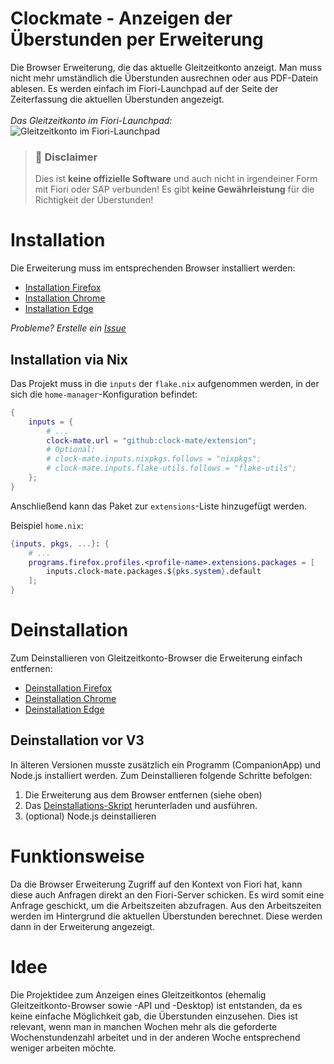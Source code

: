 # Clockmate - Anzeigen der Überstunden per Erweiterung

Die Browser Erweiterung, die das aktuelle Gleitzeitkonto anzeigt. Man muss nicht mehr umständlich die Überstunden ausrechnen oder aus PDF-Datein ablesen. Es werden einfach im Fiori-Launchpad auf der Seite der Zeiterfassung die aktuellen Überstunden angezeigt.
<br><br>
*Das Gleitzeitkonto im Fiori-Launchpad:*
<br>
![Gleitzeitkonto im Fiori-Launchpad](./assets/gleitzeitkonto-fiorilaunchpad.png)

> ### 🚨 Disclaimer
> Dies ist **keine offizielle Software** und auch nicht in irgendeiner Form mit Fiori oder SAP verbunden! Es gibt **keine Gewährleistung** für die Richtigkeit der Überstunden!

# Installation
Die Erweiterung muss im entsprechenden Browser installiert werden:
- [Installation Firefox](https://github.com/clock-mate/extension/wiki/Firefox-Installation)
- [Installation Chrome](https://chromewebstore.google.com/detail/gleitzeitkonto-browser/pfafglenejhimeinpohlpdobpnmocddj)
- [Installation Edge](https://microsoftedge.microsoft.com/addons/detail/ionekooopielnnakholllacpgnlkjikm)

*Probleme? Erstelle ein [Issue](https://github.com/clock-mate/extension/issues)*

## Installation via Nix

Das Projekt muss in die `inputs` der `flake.nix` aufgenommen werden, in der sich die `home-manager`-Konfiguration befindet:

```nix
{
    inputs = {
        # ...
        clock-mate.url = "github:clock-mate/extension";
        # Optional:
        # clock-mate.inputs.nixpkgs.follows = "nixpkgs";
        # clock-mate.inputs.flake-utils.follows = "flake-utils";
    };
}
```

Anschließend kann das Paket zur `extensions`-Liste hinzugefügt werden.

Beispiel `home.nix`:
```nix
{inputs, pkgs, ...}: {
    # ...
    programs.firefox.profiles.<profile-name>.extensions.packages = [
        inputs.clock-mate.packages.${pks.system}.default
    ];
}
```

# Deinstallation
Zum Deinstallieren von Gleitzeitkonto-Browser die Erweiterung einfach entfernen:
- [Deinstallation Firefox](https://support.mozilla.org/de/kb/addons-deaktivieren-oder-deinstallieren)
- [Deinstallation Chrome](https://support.google.com/chrome_webstore/answer/2664769?hl=de)
- [Deinstallation Edge](https://support.microsoft.com/de-de/microsoft-edge/erweiterungen-in-microsoft-edge-hinzuf%C3%BCgen-ausschalten-oder-entfernen-9c0ec68c-2fbc-2f2c-9ff0-bdc76f46b026)

## Deinstallation vor V3
In älteren Versionen musste zusätzlich ein Programm (CompanionApp) und Node.js installiert werden. Zum Deinstallieren folgende Schritte befolgen:
1. Die Erweiterung aus dem Browser entfernen (siehe oben)
2. Das [Deinstallations-Skript](https://github.com/clock-mate/extension/releases/download/v2.0.1/uninstall_Gleitzeitkonto-Browser-GUI.hta) herunterladen und ausführen.<br>
3. (optional) Node.js deinstallieren

# Funktionsweise

Da die Browser Erweiterung Zugriff auf den Kontext von Fiori hat, kann diese auch Anfragen direkt an den Fiori-Server schicken. Es wird somit eine Anfrage geschickt, um die Arbeitszeiten abzufragen. Aus den Arbeitszeiten werden im Hintergrund die aktuellen Überstunden berechnet. Diese werden dann in der Erweiterung angezeigt.

# Idee
Die Projektidee zum Anzeigen eines Gleitzeitkontos (ehemalig Gleitzeitkonto-Browser sowie -API und -Desktop) ist entstanden, da es keine einfache Möglichkeit gab, die Überstunden einzusehen. Dies ist relevant, wenn man in manchen Wochen mehr als die geforderte Wochenstundenzahl arbeitet und in der anderen Woche entsprechend weniger arbeiten möchte.
